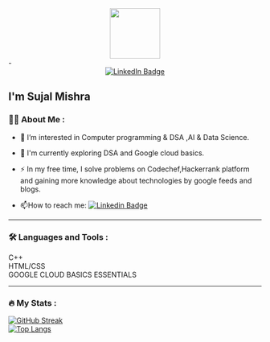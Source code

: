 <div id="header" align="center">
  <img src="https://media.giphy.com/media/M9gbBd9nbDrOTu1Mqx/giphy.gif" width="100"/>
</div>
- <div id="badges" align="center">
  <a href="linkedin.com/in/sujal-mishra-95bb8921a">
    <img src="https://img.shields.io/badge/LinkedIn-blue?style=for-the-badge&logo=linkedin&logoColor=white" alt="LinkedIn Badge"/>
  </a><br>
  <img src="https://komarev.com/ghpvc/?username=Sujal3013&style=flat-square&color=blue" alt=""/>
  
</div>


I'm  Sujal Mishra
---

### :woman_technologist: About Me :

- :telescope: I’m  interested in Computer programming & DSA ,AI & Data Science.

- :seedling: I'm currently exploring DSA and Google cloud basics.

- :zap: In my free time, I solve problems on Codechef,Hackerrank platform and gaining more knowledge about technologies by google feeds and blogs.

- :mailbox:How to reach me: [![Linkedin Badge](https://img.shields.io/badge/-kakbar-blue?style=flat&logo=Linkedin&logoColor=white)](linkedin.com/in/sujal-mishra-95bb8921a)
---

### :hammer_and_wrench: Languages and Tools :
C++ <br>
HTML/CSS <br>
GOOGLE CLOUD BASICS ESSENTIALS

---

### :fire: My Stats :
[![GitHub Streak](http://github-readme-streak-stats.herokuapp.com?user=Sujal3013&theme=dark&background=000000)](https://git.io/streak-stats)
<br>
[![Top Langs](https://github-readme-stats.vercel.app/api/top-langs/?username=Sujal3013&layout=compact&theme=vision-friendly-dark)](https://github.com/anuraghazra/github-readme-stats)
<!---
Sujal3013/Sujal3013 is a ✨ special ✨ repository because its `README.md` (this file) appears on your GitHub profile.
You can click the Preview link to take a look at your changes.
--->

